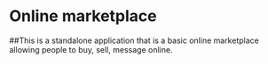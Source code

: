 # Online marketplace

##This is a standalone application that is a basic online marketplace allowing people to buy, sell, message online.
